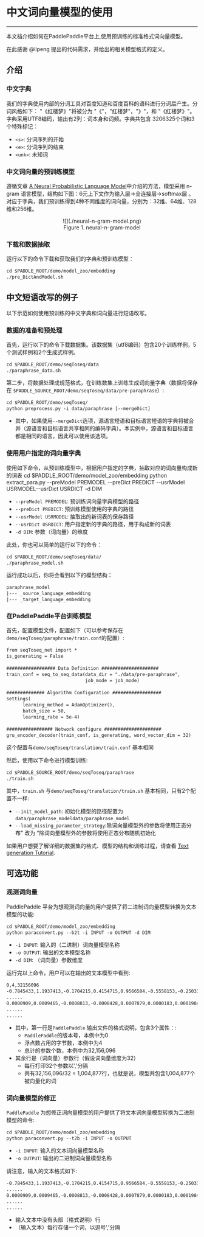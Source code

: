 # 中文词向量模型的使用 #
----------
本文档介绍如何在PaddlePaddle平台上,使用预训练的标准格式词向量模型。

在此感谢 @lipeng 提出的代码需求，并给出的相关模型格式的定义。

## 介绍 ###
### 中文字典 ###
我们的字典使用内部的分词工具对百度知道和百度百科的语料进行分词后产生。分词风格如下： "《红楼梦》"将被分为 "《"，"红楼梦"，"》"，和 "《红楼梦》"。字典采用UTF8编码，输出有2列：词本身和词频。字典共包含 3206325个词和3个特殊标记：
  - `<s>`: 分词序列的开始
  - `<e>`: 分词序列的结束
  - `<unk>`: 未知词

### 中文词向量的预训练模型 ###
遵循文章 [A Neural Probabilistic Language Model](http://www.jmlr.org/papers/volume3/bengio03a/bengio03a.pdf)中介绍的方法，模型采用 n-gram 语言模型，结构如下图：6元上下文作为输入层->全连接层->softmax层 。对应于字典，我们预训练得到4种不同维度的词向量，分别为：32维、64维、128维和256维。
<center>![](./neural-n-gram-model.png)</center>
<center>Figure 1. neural-n-gram-model</center>

### 下载和数据抽取 ###
运行以下的命令下载和获取我们的字典和预训练模型：

    cd $PADDLE_ROOT/demo/model_zoo/embedding
    ./pre_DictAndModel.sh

## 中文短语改写的例子 ##
以下示范如何使用预训练的中文字典和词向量进行短语改写。

### 数据的准备和预处理 ###
首先，运行以下的命令下载数据集。该数据集（utf8编码）包含20个训练样例，5个测试样例和2个生成式样例。

    cd $PADDLE_ROOT/demo/seqToseq/data
    ./paraphrase_data.sh

第二步，将数据处理成规范格式，在训练数集上训练生成词向量字典（数据将保存在 `$PADDLE_SOURCE_ROOT/demo/seqToseq/data/pre-paraphrase`）:

    cd $PADDLE_ROOT/demo/seqToseq/
    python preprocess.py -i data/paraphrase [--mergeDict]

- 其中，如果使用`--mergeDict`选项，源语言短语和目标语言短语的字典将被合并（源语言和目标语言共享相同的编码字典）。本实例中，源语言和目标语言都是相同的语言，因此可以使用该选项。


### 使用用户指定的词向量字典 ###
使用如下命令，从预训练模型中，根据用户指定的字典，抽取对应的词向量构成新的词表
    cd $PADDLE_ROOT/demo/model_zoo/embedding
    python extract_para.py --preModel PREMODEL --preDict PREDICT --usrModel USRMODEL--usrDict USRDICT -d DIM

- `--preModel PREMODEL`: 预训练词向量字典模型的路径
- `--preDict PREDICT`:  预训练模型使用的字典的路径
- `--usrModel USRMODEL`: 抽取出的新词表的保存路径
- `--usrDict USRDICT`: 用户指定新的字典的路径，用于构成新的词表
- `-d DIM`: 参数（词向量）的维度

此处，你也可以简单的运行以下的命令：

    cd $PADDLE_ROOT/demo/seqToseq/data/
    ./paraphrase_model.sh

运行成功以后，你将会看到以下的模型结构：

    paraphrase_model
    |--- _source_language_embedding
    |--- _target_language_embedding

### 在PaddlePaddle平台训练模型 ###
首先，配置模型文件，配置如下（可以参考保存在 `demo/seqToseq/paraphrase/train.conf`的配置）:

    from seqToseq_net import *
    is_generating = False

    ################## Data Definition #####################
    train_conf = seq_to_seq_data(data_dir = "./data/pre-paraphrase",
                                 job_mode = job_mode)

    ############## Algorithm Configuration ##################
    settings(
          learning_method = AdamOptimizer(),
          batch_size = 50,
          learning_rate = 5e-4)

    ################# Network configure #####################
    gru_encoder_decoder(train_conf, is_generating, word_vector_dim = 32)

这个配置与`demo/seqToseq/translation/train.conf` 基本相同

然后，使用以下命令进行模型训练:

    cd $PADDLE_SOURCE_ROOT/demo/seqToseq/paraphrase
    ./train.sh

其中，`train.sh` 与`demo/seqToseq/translation/train.sh` 基本相同，只有2个配置不一样:

- `--init_model_path`: 初始化模型的路径配置为`data/paraphrase_modeldata/paraphrase_model`
- `--load_missing_parameter_strategy`:除词向量模型外的参数将使用正态分布” 改为 “除词向量模型外的参数将使用正态分布随机初始化

如果用户想要了解详细的数据集的格式、模型的结构和训练过程，请查看 [Text generation Tutorial](../text_generation/text_generation.md).

## 可选功能 ##
###  观测词向量
PaddlePaddle 平台为想观测词向量的用户提供了将二进制词向量模型转换为文本模型的功能:

    cd $PADDLE_ROOT/demo/model_zoo/embedding
    python paraconvert.py --b2t -i INPUT -o OUTPUT -d DIM

- `-i INPUT`: 输入的（二进制）词向量模型名称
- `-o OUTPUT`: 输出的文本模型名称
- `-d DIM`: （词向量）参数维度

运行完以上命令，用户可以在输出的文本模型中看到:

    0,4,32156096
    -0.7845433,1.1937413,-0.1704215,0.4154715,0.9566584,-0.5558153,-0.2503305, ......
    0.0000909,0.0009465,-0.0008813,-0.0008428,0.0007879,0.0000183,0.0001984, ......
    ......

- 其中，第一行是`PaddlePaddle` 输出文件的格式说明，包含3个属性：:
  - `PaddlePaddle`的版本号，本例中为0
  - 浮点数占用的字节数，本例中为4
  - 总计的参数个数，本例中为32,156,096
- 其余行是（词向量）参数行（假设词向量维度为32）
  - 每行打印32个参数以','分隔
  - 共有32,156,096/32 = 1,004,877行，也就是说，模型共包含1,004,877个被向量化的词

### 词向量模型的修正
`PaddlePaddle` 为想修正词向量模型的用户提供了将文本词向量模型转换为二进制模型的命令:

    cd $PADDLE_ROOT/demo/model_zoo/embedding
    python paraconvert.py --t2b -i INPUT -o OUTPUT

- `-i INPUT`: 输入的文本词向量模型名称
- `-o OUTPUT`: 输出的二进制词向量模型名称

请注意，输入的文本格式如下:

    -0.7845433,1.1937413,-0.1704215,0.4154715,0.9566584,-0.5558153,-0.2503305, ......
    0.0000909,0.0009465,-0.0008813,-0.0008428,0.0007879,0.0000183,0.0001984, ......
    ......
- 输入文本中没有头部（格式说明）行
- （输入文本）每行存储一个词，以逗号','分隔
